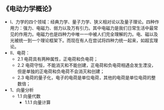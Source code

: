 ## 《电动力学概论》
- Ⅰ、力学的四个领域：经典力学、量子力学、狭义相对论以及量子理论。四种作用力：强力、电磁力、弱力以及万有引力。其中电磁力是我们日常生活中最常见的作用力。电磁力也是四种力中唯一一中被人们完全理解的力。电、磁以及光被统一到一个理论框架下。而现在有人在尝试将四种力统一起来，如超玄理论。
- Ⅱ、电荷：
  - 2.1 电荷具有两种属性，正电荷和负电荷；
  - 2.2 电荷守恒，不能消灭和不能创建，正电荷和负电荷相遇会发生湮没，但是单独的正电荷和负电荷不会消灭和创建；
  - 2.3 电荷的量子化，电子的电荷是单位电荷，其他的电荷是单位电荷的整数倍；
- 1、向量分析
  - 1.1 向量代数
    - 1.1.1 向量计算